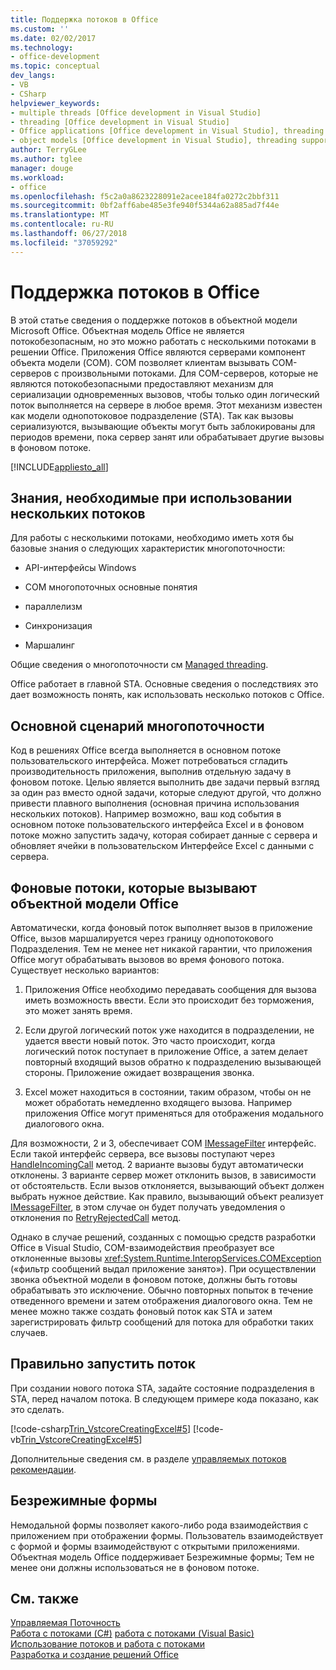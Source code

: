 ```yaml
---
title: Поддержка потоков в Office
ms.custom: ''
ms.date: 02/02/2017
ms.technology:
- office-development
ms.topic: conceptual
dev_langs:
- VB
- CSharp
helpviewer_keywords:
- multiple threads [Office development in Visual Studio]
- threading [Office development in Visual Studio]
- Office applications [Office development in Visual Studio], threading support
- object models [Office development in Visual Studio], threading support
author: TerryGLee
ms.author: tglee
manager: douge
ms.workload:
- office
ms.openlocfilehash: f5c2a0a8623228091e2acee184fa0272c2bbf311
ms.sourcegitcommit: 0bf2aff6abe485e3fe940f5344a62a885ad7f44e
ms.translationtype: MT
ms.contentlocale: ru-RU
ms.lasthandoff: 06/27/2018
ms.locfileid: "37059292"
---
```

# <a name="threading-support-in-office"></a>Поддержка потоков в Office
  В этой статье сведения о поддержке потоков в объектной модели Microsoft Office. Объектная модель Office не является потокобезопасным, но это можно работать с несколькими потоками в решении Office. Приложения Office являются серверами компонент объекта модели (COM). COM позволяет клиентам вызывать COM-серверов с произвольными потоками. Для COM-серверов, которые не являются потокобезопасными предоставляют механизм для сериализации одновременных вызовов, чтобы только один логический поток выполняется на сервере в любое время. Этот механизм известен как модели однопотоковое подразделение (STA). Так как вызовы сериализуются, вызывающие объекты могут быть заблокированы для периодов времени, пока сервер занят или обрабатывает другие вызовы в фоновом потоке.  
  
 [!INCLUDE[appliesto_all](../vsto/includes/appliesto-all-md.md)]  
  
## <a name="knowledge-required-when-using-multiple-threads"></a>Знания, необходимые при использовании нескольких потоков  
 Для работы с несколькими потоками, необходимо иметь хотя бы базовые знания о следующих характеристик многопоточности:  
  
-   API-интерфейсы Windows  
  
-   COM многопоточных основные понятия  
  
-   параллелизм  
  
-   Синхронизация  
  
-   Маршалинг  
  
 Общие сведения о многопоточности см [Managed threading](/dotnet/standard/threading/).  
  
 Office работает в главной STA. Основные сведения о последствиях это дает возможность понять, как использовать несколько потоков с Office.  
  
## <a name="basic-multithreading-scenario"></a>Основной сценарий многопоточности  
 Код в решениях Office всегда выполняется в основном потоке пользовательского интерфейса. Может потребоваться сгладить производительность приложения, выполнив отдельную задачу в фоновом потоке. Целью является выполнить две задачи первый взгляд за один раз вместо одной задачи, которые следуют другой, что должно привести плавного выполнения (основная причина использования нескольких потоков). Например возможно, ваш код события в основном потоке пользовательского интерфейса Excel и в фоновом потоке можно запустить задачу, которая собирает данные с сервера и обновляет ячейки в пользовательском Интерфейсе Excel с данными с сервера.  
  
## <a name="background-threads-that-call-into-the-office-object-model"></a>Фоновые потоки, которые вызывают объектной модели Office  
 Автоматически, когда фоновый поток выполняет вызов в приложение Office, вызов маршалируется через границу однопотокового Подразделения. Тем не менее нет никакой гарантии, что приложения Office могут обрабатывать вызовов во время фонового потока. Существует несколько вариантов:  
  
1.  Приложения Office необходимо передавать сообщения для вызова иметь возможность ввести. Если это происходит без торможения, это может занять время.  
  
2.  Если другой логический поток уже находится в подразделении, не удается ввести новый поток. Это часто происходит, когда логический поток поступает в приложение Office, а затем делает повторный входящий вызов обратно к подразделению вызывающей стороны. Приложение ожидает возвращения звонка.  
  
3.  Excel может находиться в состоянии, таким образом, чтобы он не может обработать немедленно входящего вызова. Например приложения Office могут применяться для отображения модального диалогового окна.  
  
 Для возможности, 2 и 3, обеспечивает COM [IMessageFilter](/windows/desktop/api/objidl/nn-objidl-imessagefilter) интерфейс. Если такой интерфейс сервера, все вызовы поступают через [HandleIncomingCall](/windows/desktop/api/objidl/nf-objidl-imessagefilter-handleincomingcall) метод. 2 варианте вызовы будут автоматически отклонены. 3 варианте сервер может отклонить вызов, в зависимости от обстоятельств. Если вызов отклоняется, вызывающий объект должен выбрать нужное действие. Как правило, вызывающий объект реализует [IMessageFilter](/windows/desktop/api/objidl/nn-objidl-imessagefilter), в этом случае он будет получать уведомления о отклонения по [RetryRejectedCall](/windows/desktop/api/objidl/nf-objidl-imessagefilter-retryrejectedcall) метод.  
  
 Однако в случае решений, созданных с помощью средств разработки Office в Visual Studio, COM-взаимодействия преобразует все отклоненные вызовы <xref:System.Runtime.InteropServices.COMException> («фильтр сообщений выдал приложение занято»). При осуществлении звонка объектной модели в фоновом потоке, должны быть готовы обрабатывать это исключение. Обычно повторных попыток в течение отведенного времени и затем отображения диалогового окна. Тем не менее можно также создать фоновый поток как STA и затем зарегистрировать фильтр сообщений для потока для обработки таких случаев.  
  
## <a name="start-the-thread-correctly"></a>Правильно запустить поток  
 При создании нового потока STA, задайте состояние подразделения в STA, перед началом потока. В следующем примере кода показано, как это сделать.  
  
 [!code-csharp[Trin_VstcoreCreatingExcel#5](../vsto/codesnippet/CSharp/Trin_VstcoreCreatingExcelCS/ThisWorkbook.cs#5)]
 [!code-vb[Trin_VstcoreCreatingExcel#5](../vsto/codesnippet/VisualBasic/Trin_VstcoreCreatingExcelVB/ThisWorkbook.vb#5)]  
  
 Дополнительные сведения см. в разделе [управляемых потоков рекомендации](/dotnet/standard/threading/managed-threading-best-practices).  
  
## <a name="modeless-forms"></a>Безрежимные формы  
 Немодальной формы позволяет какого-либо рода взаимодействия с приложением при отображении формы. Пользователь взаимодействует с формой и формы взаимодействуют с открытыми приложениями. Объектная модель Office поддерживает Безрежимные формы; Тем не менее они должны использоваться не в фоновом потоке.  
  
## <a name="see-also"></a>См. также  
 [Управляемая Поточность](/dotnet/standard/threading/)  
 [Работа с потоками (C#)](/dotnet/csharp/programming-guide/concepts/threading/index) [работа с потоками (Visual Basic)](/dotnet/visual-basic/programming-guide/concepts/threading/index)   
 [Использование потоков и работа с потоками](/dotnet/standard/threading/using-threads-and-threading)   
 [Разработка и создание решений Office](../vsto/designing-and-creating-office-solutions.md)  
  
  